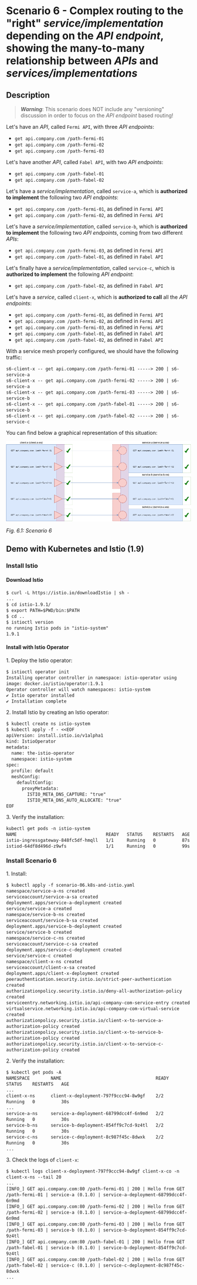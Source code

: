 # Scenario 6 - Complex routing to the "right" _service/implementation_ depending on the _API endpoint_, showing the many-to-many relationship between _APIs_ and _services/implementations_

## Description

> _**Warning**_: This scenario does NOT include any "versioning" discussion in order to focus on the _API endpoint_ based routing!

Let's have an _API_, called `Fermi API`, with three _API endpoints_:

* `get api.company.com /path-fermi-01`
* `get api.company.com /path-fermi-02`
* `get api.company.com /path-fermi-03`

Let's have another _API_, called `Fabel API`, with two _API endpoints_:

* `get api.company.com /path-fabel-01`
* `get api.company.com /path-fabel-02`

Let's have a _service/implementation_, called `service-a`, which is **authorized to implement** the following two _API endpoints_:

* `get api.company.com /path-fermi-01`, as defined in `Fermi API`
* `get api.company.com /path-fermi-02`, as defined in `Fermi API`

Let's have a _service/implementation_, called `service-b`, which is **authorized to implement** the following two _API endpoints_, coming from two different _APIs_:

* `get api.company.com /path-fermi-03`, as defined in `Fermi API`
* `get api.company.com /path-fabel-01`, as defined in `Fabel API`

Let's finally have a _service/implementation_, called `service-c`, which is **authorized to implement** the following _API endpoint_:

* `get api.company.com /path-fabel-02`, as defined in `Fabel API`

Let's have a _service_, called `client-x`, which is **authorized to call** all the _API endpoints_:

* `get api.company.com /path-fermi-01`, as defined in `Fermi API`
* `get api.company.com /path-fermi-02`, as defined in `Fermi API`
* `get api.company.com /path-fermi-03`, as defined in `Fermi API`
* `get api.company.com /path-fabel-01`, as defined in `Fabel API`
* `get api.company.com /path-fabel-02`, as defined in `Fabel API`

With a service mesh properly configured, we should have the following traffic:

```text
s6-client-x -- get api.company.com /path-fermi-01 -----> 200 | s6-service-a
s6-client-x -- get api.company.com /path-fermi-02 -----> 200 | s6-service-a
s6-client-x -- get api.company.com /path-fermi-03 -----> 200 | s6-service-b
s6-client-x -- get api.company.com /path-fabel-01 -----> 200 | s6-service-b
s6-client-x -- get api.company.com /path-fabel-02 -----> 200 | s6-service-c
```

You can find below a graphical representation of this situation:

![Diagram 6.1](scenario-06.png)

*Fig. 6.1: Scenario 6*

## Demo with Kubernetes and Istio (1.9)

### Install Istio

#### Download Istio

```text
$ curl -L https://istio.io/downloadIstio | sh -
...
$ cd istio-1.9.1/
$ export PATH=$PWD/bin:$PATH
$ cd ..
$ istioctl version
no running Istio pods in "istio-system"
1.9.1
```

#### Install with Istio Operator

1\. Deploy the Istio operator:

```text
$ istioctl operator init
Installing operator controller in namespace: istio-operator using image: docker.io/istio/operator:1.9.1
Operator controller will watch namespaces: istio-system
✔ Istio operator installed
✔ Installation complete
```

2\. Install Istio by creating an Istio operator:

```text
$ kubectl create ns istio-system
$ kubectl apply -f - <<EOF
apiVersion: install.istio.io/v1alpha1
kind: IstioOperator
metadata:
  name: the-istio-operator
  namespace: istio-system
spec:
  profile: default
  meshConfig:
    defaultConfig:
      proxyMetadata:
        ISTIO_META_DNS_CAPTURE: "true"
        ISTIO_META_DNS_AUTO_ALLOCATE: "true"
EOF
```

3\. Verify the installation:

```text
kubectl get pods -n istio-system
NAME                                  READY   STATUS    RESTARTS   AGE
istio-ingressgateway-848fc5df-hmqll   1/1     Running   0          87s
istiod-64df8d496d-z9wfs               1/1     Running   0          99s
```

### Install Scenario 6

1\. Install:

```text
$ kubectl apply -f scenario-06.k8s-and-istio.yaml
namespace/service-a-ns created
serviceaccount/service-a-sa created
deployment.apps/service-a-deployment created
service/service-a created
namespace/service-b-ns created
serviceaccount/service-b-sa created
deployment.apps/service-b-deployment created
service/service-b created
namespace/service-c-ns created
serviceaccount/service-c-sa created
deployment.apps/service-c-deployment created
service/service-c created
namespace/client-x-ns created
serviceaccount/client-x-sa created
deployment.apps/client-x-deployment created
peerauthentication.security.istio.io/strict-peer-authentication created
authorizationpolicy.security.istio.io/deny-all-authorization-policy created
serviceentry.networking.istio.io/api-company-com-service-entry created
virtualservice.networking.istio.io/api-company-com-virtual-service created
authorizationpolicy.security.istio.io/client-x-to-service-a-authorization-policy created
authorizationpolicy.security.istio.io/client-x-to-service-b-authorization-policy created
authorizationpolicy.security.istio.io/client-x-to-service-c-authorization-policy created
```

2\. Verify the installation:

```text
$ kubectl get pods -A
NAMESPACE        NAME                                    READY   STATUS    RESTARTS   AGE
...
client-x-ns      client-x-deployment-797f9ccc94-8w9gf    2/2     Running   0          30s
...
service-a-ns     service-a-deployment-68799dcc4f-6n9md   2/2     Running   0          30s
service-b-ns     service-b-deployment-854ff9c7cd-9z4tl   2/2     Running   0          30s
service-c-ns     service-c-deployment-8c987f45c-8dwxk    2/2     Running   0          30s
...
```

3\. Check the logs of `client-x`:

```text
$ kubectl logs client-x-deployment-797f9ccc94-8w9gf client-x-co -n client-x-ns --tail 20
...
[INFO_] GET api.company.com:80 /path-fermi-01 | 200 | Hello from GET /path-fermi-01 | service-a (0.1.0) | service-a-deployment-68799dcc4f-6n9md
[INFO_] GET api.company.com:80 /path-fermi-02 | 200 | Hello from GET /path-fermi-02 | service-a (0.1.0) | service-a-deployment-68799dcc4f-6n9md
[INFO_] GET api.company.com:80 /path-fermi-03 | 200 | Hello from GET /path-fermi-03 | service-b (0.1.0) | service-b-deployment-854ff9c7cd-9z4tl
[INFO_] GET api.company.com:80 /path-fabel-01 | 200 | Hello from GET /path-fabel-01 | service-b (0.1.0) | service-b-deployment-854ff9c7cd-9z4tl
[INFO_] GET api.company.com:80 /path-fabel-02 | 200 | Hello from GET /path-fabel-02 | service-c (0.1.0) | service-c-deployment-8c987f45c-8dwxk
...
```
